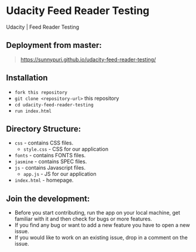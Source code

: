 # Udacity Feed Reader Testing
Udacity | Feed Reader Testing

## Deployment from master:
>   https://sunnypuri.github.io/udacity-feed-reader-testing/

## Installation

* `fork this repository`
* `git clone <repository-url>` this repository
* `cd udacity-feed-reader-testing`
* `run index.html`

## Directory Structure:

- `css` - contains CSS files.
  - `style.css` - CSS for our application
- `fonts` - contains FONTS files.
- `jasmine` - contains SPEC files.
- `js` - contains Javascript files.
  - `app.js` - JS for our application
- `index.html` - homepage.

## Join the development:

* Before you start contributing, run the app on your local machine, get familiar with it and then check for bugs 
or more features.
* If you find any bug or want to add a new feature you have to open a new issue.
* If you would like to work on an existing issue, drop in a comment on the issue.
